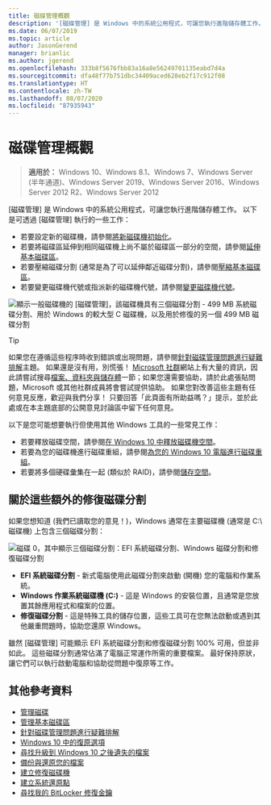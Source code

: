 ```yaml
---
title: 磁碟管理概觀
description: '[磁碟管理] 是 Windows 中的系統公用程式，可讓您執行進階儲存體工作，例如將新磁碟機初始化、延伸磁碟區、壓縮磁碟分割及變更磁碟機代號。'
ms.date: 06/07/2019
ms.topic: article
author: JasonGerend
manager: brianlic
ms.author: jgerend
ms.openlocfilehash: 333b8f5676fbb83a16a8e56249701135eabd7d4a
ms.sourcegitcommit: dfa48f77b751dbc34409aced628eb2f17c912f08
ms.translationtype: HT
ms.contentlocale: zh-TW
ms.lasthandoff: 08/07/2020
ms.locfileid: "87935943"
---
```

# <a name="overview-of-disk-management"></a>磁碟管理概觀

> **適用於：** Windows 10、Windows 8.1、Windows 7、Windows Server (半年通道)、Windows Server 2019、Windows Server 2016、Windows Server 2012 R2、Windows Server 2012

[磁碟管理] 是 Windows 中的系統公用程式，可讓您執行進階儲存體工作。 以下是可透過 [磁碟管理] 執行的一些工作：

- 若要設定新的磁碟機，請參閱[將新磁碟機初始化](initialize-new-disks.md)。
- 若要將磁碟區延伸到相同磁碟機上尚不屬於磁碟區一部分的空間，請參閱[延伸基本磁碟區](extend-a-basic-volume.md)。
- 若要壓縮磁碟分割 (通常是為了可以延伸鄰近磁碟分割)，請參閱[壓縮基本磁碟區](shrink-a-basic-volume.md)。
- 若要變更磁碟機代號或指派新的磁碟機代號，請參閱[變更磁碟機代號](change-a-drive-letter.md)。

![顯示一般磁碟機的 [磁碟管理]，該磁碟機具有三個磁碟分割 - 499 MB 系統磁碟分割、用於 Windows 的較大型 C 磁碟機，以及用於修復的另一個 499 MB 磁碟分割](media/disk-management.png)

> [!TIP]
>  如果您在遵循這些程序時收到錯誤或出現問題，請參閱[針對磁碟管理問題進行疑難排解](troubleshooting-disk-management.md)主題。 如果還是沒有用，別慌張！ [Microsoft 社群](https://answers.microsoft.com/en-us/windows)網站上有大量的資訊，因此請嘗試搜尋[檔案、資料夾與儲存體](https://answers.microsoft.com/en-us/windows/forum/windows_10-files?sort=lastreplydate&dir=desc&tab=All&status=all&mod=&modAge=&advFil=&postedAfter=&postedBefore=&threadType=all&isFilterExpanded=true&tm=1514405359639)一節；如果您還需要協助，請於此處張貼問題，Microsoft 或其他社群成員將會嘗試提供協助。 如果您對改善這些主題有任何意見反應，歡迎與我們分享！ 只要回答「此頁面有所助益嗎？」提示，並於此處或在本主題底部的公開意見討論區中留下任何意見。

以下是您可能想要執行但使用其他 Windows 工具的一些常見工作：

- 若要釋放磁碟空間，請參閱[在 Windows 10 中釋放磁碟機空間](https://support.microsoft.com/help/12425/windows-10-free-up-drive-space)。
- 若要為您的磁碟機進行磁碟重組，請參閱[為您的 Windows 10 電腦進行磁碟重組](https://support.microsoft.com/help/4026701/windows-defragment-your-windows-10-pc)。
- 若要將多個硬碟彙集在一起 (類似於 RAID)，請參閱[儲存空間](https://support.microsoft.com/help/12438/windows-10-storage-spaces)。

## <a name="about-those-extra-recovery-partitions"></a>關於這些額外的修復磁碟分割

如果您想知道 (我們已讀取您的意見！)，Windows 通常在主要磁碟機 (通常是 C:\ 磁碟機) 上包含三個磁碟分割：

![磁碟 0，其中顯示三個磁碟分割：EFI 系統磁碟分割、Windows 磁碟分割和修復磁碟分割](media/windows-partitions.png)

- **EFI 系統磁碟分割** - 新式電腦使用此磁碟分割來啟動 (開機) 您的電腦和作業系統。
- **Windows 作業系統磁碟機 (C:)** - 這是 Windows 的安裝位置，且通常是您放置其餘應用程式和檔案的位置。
- **修復磁碟分割** - 這是特殊工具的儲存位置，這些工具可在您無法啟動或遇到其他嚴重問題時，協助您還原 Windows。

雖然 [磁碟管理] 可能顯示 EFI 系統磁碟分割和修復磁碟分割 100% 可用，但並非如此。 這些磁碟分割通常佔滿了電腦正常運作所需的重要檔案。 最好保持原狀，讓它們可以執行啟動電腦和協助從問題中復原等工作。

## <a name="additional-references"></a>其他參考資料

- [管理磁碟](manage-disks.md)
- [管理基本磁碟區](manage-basic-volumes.md)
- [針對磁碟管理問題進行疑難排解](troubleshooting-disk-management.md)
- [Windows 10 中的復原選項](https://support.microsoft.com/help/12415/windows-10-recovery-options)
- [尋找升級到 Windows 10 之後遺失的檔案](https://support.microsoft.com/help/12386/windows-10-find-lost-files-after-update)
- [備份與還原您的檔案](https://support.microsoft.com/help/17143/windows-10-back-up-your-files)
- [建立修復磁碟機](https://support.microsoft.com/help/4026852/windows-create-a-recovery-drive)
- [建立系統還原點](https://support.microsoft.com/help/4027538/windows-create-a-system-restore-point)
- [尋找我的 BitLocker 修復金鑰](https://support.microsoft.com/help/4026181/windows-find-my-bitlocker-recovery-key)
